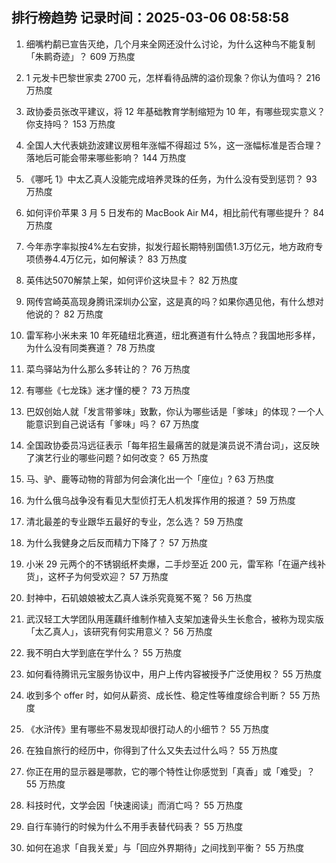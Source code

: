 
## 排行榜趋势 记录时间：2025-03-06 08:58:58
  
  1. 细嘴杓鹬已宣告灭绝，几个月来全网还没什么讨论，为什么这种鸟不能复制「朱鹮奇迹」？ 609 万热度
    
  2. 1 元发卡巴黎世家卖 2700 元，怎样看待品牌的溢价现象？你认为值吗？ 216 万热度
    
  3. 政协委员张改平建议，将 12 年基础教育学制缩短为 10 年，有哪些现实意义？你支持吗？ 153 万热度
    
  4. 全国人大代表姚劲波建议房租年涨幅不得超过 5%，这一涨幅标准是否合理？落地后可能会带来哪些影响？ 144 万热度
    
  5. 《哪吒 1》中太乙真人没能完成培养灵珠的任务，为什么没有受到惩罚？ 93 万热度
    
  6. 如何评价苹果 3 月 5 日发布的 MacBook Air M4，相比前代有哪些提升？ 84 万热度
    
  7. 今年赤字率拟按4%左右安排，拟发行超长期特别国债1.3万亿元，地方政府专项债券4.4万亿元，如何解读？ 83 万热度
    
  8. 英伟达5070解禁上架，如何评价这块显卡？ 82 万热度
    
  9. 网传宫崎英高现身腾讯深圳办公室，这是真的吗？如果你遇见他，有什么想对他说的？ 82 万热度
    
  10. 雷军称小米未来 10 年死磕纽北赛道，纽北赛道有什么特点？我国地形多样，为什么没有同类赛道？ 78 万热度
    
  11. 菜鸟驿站为什么那么多转让的？ 76 万热度
    
  12. 有哪些《七龙珠》迷才懂的梗？ 73 万热度
    
  13. 巴奴创始人就「发言带爹味」致歉，你认为哪些话是「爹味」的体现？一个人能意识到自己说话有「爹味」吗？ 67 万热度
    
  14. 全国政协委员冯远征表示「每年招生最痛苦的就是演员说不清台词」，这反映了演艺行业的哪些问题？如何改变？ 65 万热度
    
  15. 马、驴、鹿等动物的背部为何会演化出一个「座位」? 63 万热度
    
  16. 为什么俄乌战争没有看见大型侦打无人机发挥作用的报道？ 59 万热度
    
  17. 清北最差的专业跟华五最好的专业，怎么选？ 59 万热度
    
  18. 为什么我健身之后反而精力下降了？ 57 万热度
    
  19. 小米 29 元两个的不锈钢纸杯卖爆，二手炒至近 200 元，雷军称「在逼产线补货」，这杯子为何受欢迎？ 57 万热度
    
  20. 封神中，石矶娘娘被太乙真人诛杀究竟冤不冤？ 56 万热度
    
  21. 武汉轻工大学团队用莲藕纤维制作植入支架加速骨头生长愈合，被称为现实版「太乙真人」，该研究有何实用意义？ 56 万热度
    
  22. 我不明白大学到底在学什么？ 55 万热度
    
  23. 如何看待腾讯元宝服务协议中，用户上传内容被授予广泛使用权？ 55 万热度
    
  24. 收到多个 offer 时，如何从薪资、成长性、稳定性等维度综合判断？ 55 万热度
    
  25. 《水浒传》里有哪些不易发现却很打动人的小细节？ 55 万热度
    
  26. 在独自旅行的经历中，你得到了什么又失去过什么吗？ 55 万热度
    
  27. 你正在用的显示器是哪款，它的哪个特性让你感觉到「真香」或「难受」？ 55 万热度
    
  28. 科技时代，文学会因「快速阅读」而消亡吗？ 55 万热度
    
  29. 自行车骑行的时候为什么不用手表替代码表？ 55 万热度
    
  30. 如何在追求「自我关爱」与「回应外界期待」之间找到平衡？ 55 万热度
    